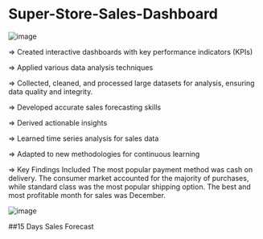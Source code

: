 # Super-Store-Sales-Dashboard

![image](https://github.com/cy2000yadav/Super-Store-Sales-Dashboard/assets/77014258/536be270-d71f-4712-ba20-b112895ccd53)

=> Created interactive dashboards with key performance indicators (KPIs)

=> Applied various data analysis techniques

=> Collected, cleaned, and processed large datasets for analysis, ensuring data quality and integrity.

=> Developed accurate sales forecasting skills

=> Derived actionable insights

=> Learned time series analysis for sales data

=> Adapted to new methodologies for continuous learning

=> Key Findings Included The most popular payment method was cash on delivery. The consumer market accounted for the majority of purchases, while standard class was the most popular shipping option. The best and most profitable month for sales was December.

![image](https://github.com/cy2000yadav/Super-Store-Sales-Dashboard/assets/77014258/5ea8b903-4efb-4508-b282-349bf727f68f)

##15 Days Sales Forecast
